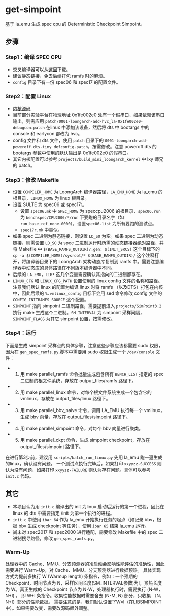 # get-simpoint 
基于 la_emu 生成 spec cpu 的 Deterministic Checkpoint Simpoint。

## 步骤
### Step1：编译 SPEC CPU
- 交叉编译器可以从[这里](https://github.com/loongson/build-tools)下载。
- 建议静态链接，免去后续打包 ramfs 时的麻烦。
- `config` 目录下有一份 spec06 和 spec17 的配置文件。

### Step2：配置 Linux
- [内核源码](https://git.kernel.org/pub/scm/linux/kernel/git/torvalds/linux.git)
- 目前部分实验平台在物理地址 0x1fe002e0 处有一个假串口，如果依赖该串口输出，则需应用 `patch/0001-loongarch-add-hvc_la-0x1fe002e0-debugcon.patch` 在linux 中添加该设备，然后将 dts 中 bootargs 中的 console 和 earlycon 都改为 hvc。
- config 文件和 dts 文件，使用 `patch` 目录下的 `0001-loongarch-add-poweroff.dts-tiny_defconfig.patch`，按需修改。注意 poweroff.dts 的 bootargs 参数中使用的默认输出是 0x1fe002e0 的假串口。
- 其它内核配置可以参考 `projects/build_mini_loongarch_kernel` 中 lxy 师兄的 patch。

### Step3：修改 Makefile
- 设置 `COMPILER_HOME` 为 LoongArch 编译器路径，`LA_EMU_HOME` 为 la_emu 的根目录，`LINUX_HOME` 为 linux 根目录。
- 设置 SULTE 为 spec06 或 spec17r。
    - 设置 `spec06.mk` 中 `SPEC_HOME` 为 speccpu2006 的根目录，`spec06.run` 为 `benchspec/CPU2006/*/run` 下要跑的目录名字（如 `run_base_ref_none.0000`），设置`spec06.list` 为所有要跑的测试点。
    - `spec17r.mk` 中类似。
- 如果 spec 二进制为静态链接，则设置 `LD_SO` 为空。如果 spec 二进制为动态链接，则需设置 `LD_SO` 为 spec 二进制运行时所需的动态链接器绝对路径，并将 Makefile 中 `$(BASE_RAMFS_OUTDIR)/.gen: $(INIT_SRCS)` 这个目标下的 `cp -a $(COMPILER_HOME)/sysroot/* $(BASE_RAMFS_OUTDIR)/` 这个注释打开，将编译器目录下的 LoongArch 架构动态库复制到 ramfs 中。需要注意编译器中动态库的具体路径在不同版本编译器中不同。
- 后续的 `LA_EMU`，`LIB*` 这几个变量需要确认其指向的二进制都存在。
- `LINUX_CFG` 和 `LINUX_CFG_PATH` 设置使用的 linux config 文件的名称和路径。注意我们默认 linux 的配置为编译 linux 时将 ramfs （以及DTS）打包在内核中，因此后续的 `%.vmlinux_config` 目标下会用 sed 命令修改 config 文件的 `CONFIG_INITRAMFS_SOURCE` 这个配置。
- `SIMPOINT` 指向 simpoint 二进制路径，需要提前进入 `projects/SimPoint3.2` 执行 make 生成这个二进制。`SM_INTERVAL` 为 simpoint 采样间隔，`SIMPOINT_FLAGS` 为其它 simpoint 设置，按需修改。

### Step4：运行
下面是生成 simpoint 采样点的具体步骤，注意这些步骤应该都需要 sudo 权限，因为在 `gen_spec_ramfs.py` 脚本中需要用 sudo 权限生成一个 `/dev/console` 文件：
- 1. 用 make parallel_ramfs 命令批量生成包含所有 `BENCH_LIST` 指定的 spec 二进制的根文件系统，存放在 output_files/ramfs 路径下。
- 2. 用 make parallel_linux 命令，对每个根文件系统生成一个包含它的 vmlinux，存放在 output_files/linux 路径下。
- 3. 用 make parallel_bbv_naive 命令，调用 LA_EMU 执行每一个 vmlinux，生成 bbv 向量，存放在 output_files/simpoint 路径下。
- 4. 用 make parallel_simpoint 命令，对每个 bbv 向量进行聚类。
- 5. 用 make parallel_ckpt 命令，生成 simpoint checkpoint，存放在 output_files/simpoint 路径下。

在进行第3步前，建议用 `scripts/batch_run_linux.py` 先用 la_emu 跑一遍生成的linux，确认没有问题。
一个测试点执行完毕后，如果打印 `xxyyzz-SUCCESS` 则认为没有问题，如果打印 `xxyyzz-FAILURE` 则认为存在问题。具体可以参考 `init.c` 代码。

## 其它
- 本项目认为用 `init.c` 编译出的 init 为linux 启动后运行的第一个进程，因此在 linux 的 dts 中需要指定 /init 为第一个执行的进程。
- `init.c` 中使用 `ibar 64` 作为 la_emu 开始执行任务的起点（如记录 bbv，根据 bbv 生成 checkpoint 等任务），使用 `ibar 65` 结束 la_emu 运行。
- 尚未对 spec2017 和 spec2000 进行适配，需要修改 Makefile 中的 spec 二进制搜寻路径，修改 `gen_spec_ramfs.py`。
### Warm-Up
处理器中的 Cache、MMU、分支预测器的冷启动会影响性能评估的准确性，因此需要进行 Warm-Up，对 Cache、MMU、分支预测器进行数据预热。 具体实现方式为提前多执行 W (Warmup length) 条指令，例如：一个预期的 Checkpoint，时间节点为 N，采样区间长度(SM_INTERVAL参数)为I，预热长度为 W。真正生成的 Checkpoint 节点为 N-W，处理器执行时，需要执行 (N-W，N+I) ， 即 W+I 条指令。收集性能数据时需要舍去 (N-M, N) 部分，只收集 （N，N+I）部分的性能数据。 需要注意的是，我们默认设置了W=I（在LIBSIMPOINT 中）。如果需要改变，需要改源码额外调整。